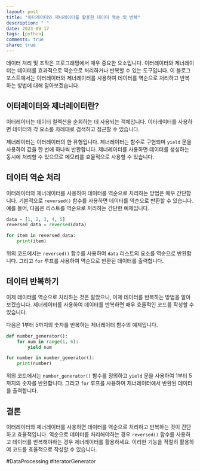 ```yaml
---
layout: post
title: "이터레이터와 제너레이터를 활용한 데이터 역순 및 반복"
description: " "
date: 2023-09-17
tags: [python]
comments: true
share: true
---
```


데이터 처리 및 조작은 프로그래밍에서 매우 중요한 요소입니다. 이터레이터와 제너레이터는 데이터를 효과적으로 역순으로 처리하거나 반복할 수 있는 도구입니다. 이 블로그 포스트에서는 이터레이터와 제너레이터를 사용하여 데이터를 역순으로 처리하고 반복하는 방법에 대해 알아보겠습니다.

## 이터레이터와 제너레이터란?

이터레이터는 데이터 컬렉션을 순회하는 데 사용되는 객체입니다. 이터레이터를 사용하면 데이터의 각 요소를 차례대로 검색하고 접근할 수 있습니다. 

제너레이터는 이터레이터의 한 유형입니다. 제너레이터는 함수로 구현되며 `yield` 문을 사용하여 값을 한 번에 하나씩 반환합니다. 제너레이터를 사용하면 데이터를 생성하는 동시에 처리할 수 있으므로 메모리를 효율적으로 사용할 수 있습니다.

## 데이터 역순 처리

이터레이터와 제너레이터를 사용하여 데이터를 역순으로 처리하는 방법은 매우 간단합니다. 기본적으로 `reversed()` 함수를 사용하면 데이터를 역순으로 반환할 수 있습니다. 예를 들어, 다음은 리스트를 역순으로 처리하는 간단한 예제입니다.

```python
data = [1, 2, 3, 4, 5]
reversed_data = reversed(data)

for item in reversed_data:
    print(item)
```

위의 코드에서는 `reversed()` 함수를 사용하여 `data` 리스트의 요소를 역순으로 반환합니다. 그리고 `for` 루프를 사용하여 역순으로 반환된 데이터를 출력합니다.

## 데이터 반복하기

이제 데이터를 역순으로 처리하는 것은 알았으니, 이제 데이터를 반복하는 방법을 알아보겠습니다. 제너레이터를 사용하여 데이터를 반복하면 매우 효율적인 코드를 작성할 수 있습니다.

다음은 1부터 5까지의 숫자를 반복하는 제너레이터 함수의 예제입니다.

```python
def number_generator():
    for num in range(1, 6):
        yield num

for number in number_generator():
    print(number)
```

위의 코드에서는 `number_generator()` 함수를 정의하고 `yield` 문을 사용하여 1부터 5까지의 숫자를 반환합니다. 그리고 `for` 루프를 사용하여 제너레이터에서 반환된 데이터를 출력합니다.

## 결론

이터레이터와 제너레이터를 사용하면 데이터를 역순으로 처리하고 반복하는 것이 간단하고 효율적입니다. 역순으로 데이터를 처리해야하는 경우 `reversed()` 함수를 사용하고 데이터를 반복해야하는 경우 제너레이터를 활용하세요. 이러한 기능을 적절히 활용하여 코드를 효율적으로 작성할 수 있습니다.

#DataProcessing #IteratorGenerator